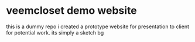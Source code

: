 # veemcloset demo website
this is a dummy repo i created a prototype website for presentation to client for potential work. its simply a sketch
 bg